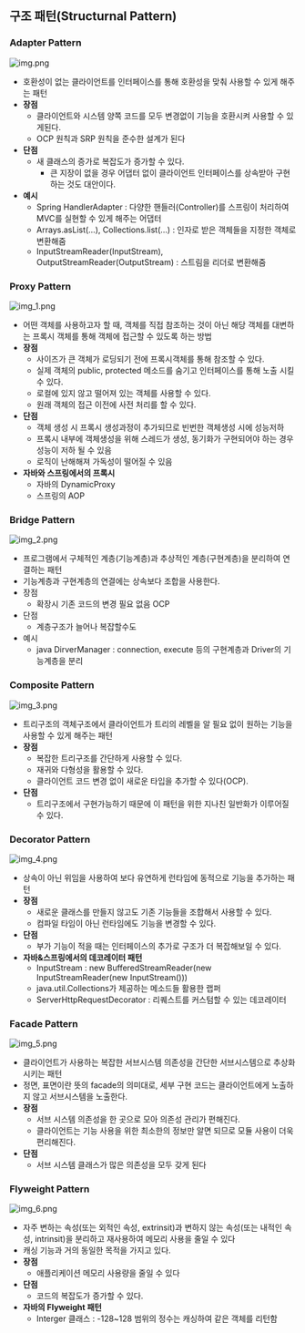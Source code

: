 ## 구조 패턴(Structurnal Pattern)

### Adapter Pattern

![img.png](../assets/adapter_pattern.png)

- 호환성이 없는 클라이언트를 인터페이스를 통해 호환성을 맞춰 사용할 수 있게 해주는 패턴
- **장점**
    - 클라이언트와 시스템 양쪽 코드를 모두 변경없이 기능을 호환시켜 사용할 수 있게된다.
    - OCP 원칙과 SRP 원칙을 준수한 설계가 된다
- **단점**
    - 새 클래스의 증가로 복잡도가 증가할 수 있다.
        - 큰 지장이 없을 경우 어댑터 없이 클라이언트 인터페이스를 상속받아 구현하는 것도 대안이다.
- **예시**
    - Spring HandlerAdapter : 다양한 핸들러(Controller)를 스프링이 처리하여 MVC를 실현할 수 있게 해주는 어댑터
    - Arrays.asList(…), Collections.list(…) : 인자로 받은 객체들을 지정한 객체로 변환해줌
    - InputStreamReader(InputStream), OutputStreamReader(OutputStream) : 스트림을 리더로 변환해줌

### Proxy Pattern

![img_1.png](../assets/proxy_pattern.png)

- 어떤 객체를 사용하고자 할 때,  객체를 직접 참조하는 것이 아닌 해당 객체를 대변하는 프록시 객체를 통해 객체에 접근할 수 있도록 하는 방법
- **장점**
    - 사이즈가 큰 객체가 로딩되기 전에 프록시객체를 통해 참조할 수 있다.
    - 실제 객체의 public, protected 메소드를 숨기고 인터페이스를 통해 노출 시킬 수 있다.
    - 로컬에 있지 않고 떨어져 있는 객체를 사용할 수 있다.
    - 원래 객체의 접근 이전에 사전 처리를 할 수 있다.
- **단점**
    - 객체 생성 시 프록시 생성과정이 추가되므로 빈번한 객체생성 시에 성능저하
    - 프록시 내부에 객체생성을 위해 스레드가 생성, 동기화가 구현되어야 하는 경우 성능이 저하 될 수 있음
    - 로직이 난해해져 가독성이 떨어질 수 있음
- **자바와 스프링에서의 프록시**
    - 자바의 DynamicProxy
    - 스프링의 AOP


### Bridge Pattern

![img_2.png](../assets/bridge_pattern.png)

- 프로그램에서 구체적인 계층(기능계층)과 추상적인 계층(구현계층)을 분리하여 연결하는 패턴
- 기능계층과 구현계층의 연결에는 상속보다 조합을 사용한다.
- 장점
    - 확장시 기존 코드의 변경 필요 없음 OCP
- 단점
    - 계층구조가 늘어나 복잡할수도
- 예시
    - java DirverManager : connection, execute 등의 구현계층과 Driver의 기능계층을 분리

### Composite Pattern

![img_3.png](../assets/composite_pattern.png)

- 트리구조의 객체구조에서 클라이언트가 트리의 레벨을 알 필요 없이 원하는 기능을 사용할 수 있게 해주는 패턴
- **장점**
    - 복잡한 트리구조를 간단하게 사용할 수 있다.
    - 재귀와 다형성을 활용할 수 있다.
    - 클라이언트 코드 변경 없이 새로운 타입을 추가할 수 있다(OCP).
- **단점**
    - 트리구조에서 구현가능하기 때문에 이 패턴을 위한 지나친 일반화가 이루어질 수 있다.

### Decorator Pattern

![img_4.png](../assets/decorator_pattern.png)

- 상속이 아닌 위임을 사용하여 보다 유연하게 런타임에 동적으로 기능을 추가하는 패턴
- **장점**
    - 새로운 클래스를 만들지 않고도 기존 기능들을 조합해서 사용할 수 있다.
    - 컴파일 타임이 아닌 런타임에도 기능을 변경할 수 있다.
- **단점**
    - 부가 기능이 적을 때는 인터페이스의 추가로 구조가 더 복잡해보일 수 있다.
- **자바&스프링에서의 데코레이터 패턴**
    - InputStream : new BufferedStreamReader(new InputStreamReader(new InputStream()))
    - java.util.Collections가 제공하는 메소드들 활용한 랩퍼
    - ServerHttpRequestDecorator : 리퀘스트를 커스텀할 수 있는 데코레이터

### Facade Pattern

![img_5.png](../assets/facade_pattern.png)

- 클라이언트가 사용하는 복잡한 서브시스템 의존성을 간단한 서브시스템으로 추상화 시키는 패턴
- 정면, 표면이란 뜻의 facade의 의미대로, 세부 구현 코드는 클라이언트에게 노출하지 않고 서브시스템을 노출한다.
- **장점**
    - 서브 시스템 의존성을 한 곳으로 모아 의존성 관리가 편해진다.
    - 클라이언트는 기능 사용을 위한 최소한의 정보만 알면 되므로 모듈 사용이 더욱 편리해진다.
- **단점**
    - 서브 시스템 클래스가 많은 의존성을 모두 갖게 된다

### Flyweight Pattern

![img_6.png](../assets/flyweight_pattern.png)

- 자주 변하는 속성(또는 외적인 속성, extrinsit)과 변하지 않는 속성(또는 내적인 속성,
  intrinsit)을 분리하고 재사용하여 메모리 사용을 줄일 수 있다
- 캐싱 기능과 거의 동일한 목적을 가지고 있다.
- **장점**
    - 애플리케이션 메모리 사용량을 줄일 수 있다
- **단점**
    - 코드의 복잡도가 증가할 수 있다.
- **자바의 Flyweight 패턴**
    - Interger 클래스 : -128~128 범위의 정수는 캐싱하여 같은 객체를 리턴함